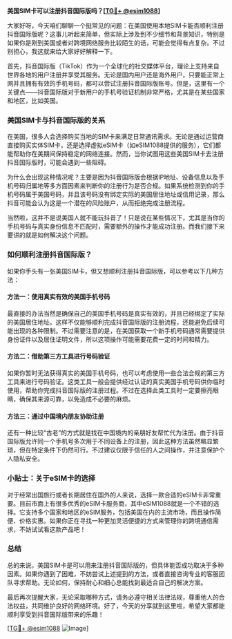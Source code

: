 **美国SIM卡可以注册抖音国际版吗？[[TG💪+ @esim1088](https://t.me/s/esim1088)]**

大家好呀，今天咱们聊聊一个挺常见的问题：在美国使用本地SIM卡能否顺利注册抖音国际版呢？这事儿听起来简单，但实际上涉及到不少细节和背景知识，特别是如果你是刚到美国或者对跨境网络服务比较陌生的话，可能会觉得有点复杂。不过别担心，我这就来给大家好好解释一下。

首先，抖音国际版（TikTok）作为一个全球化的社交媒体平台，理论上支持来自世界各地的用户注册并享受其服务。无论是国内用户还是海外用户，只要能正常上网并且拥有有效的手机号码，都可以尝试注册抖音国际版账号。但是，这里有一个关键点——抖音国际版对于新用户的手机号验证机制非常严格，尤其是在某些国家和地区，比如美国。

### 美国SIM卡与抖音国际版的关系

在美国，很多人会选择购买当地的SIM卡来满足日常通讯需求。无论是通过运营商直接购买实体SIM卡，还是选择虚拟eSIM卡（如eSIM1088提供的服务），它们都能帮助你在美期间保持稳定的网络连接。然而，当你试图用这些美国SIM卡去注册抖音国际版时，可能会遇到一些阻碍。

为什么会出现这种情况呢？主要是因为抖音国际版会根据IP地址、设备信息以及手机号码归属地等多方面因素来判断你的注册行为是否合规。如果系统检测到你的手机号码属于美国号码，并且该号码没有绑定实际的美国居住地址或信用记录，那么抖音可能会认为这是一个潜在的风险账户，从而拒绝完成注册流程。

当然啦，这并不是说美国人就不能玩抖音了！只是说在某些情况下，尤其是当你的手机号码与真实身份信息不匹配时，需要额外的操作才能成功注册。而我们接下来要讲的就是如何解决这个问题。

### 如何顺利注册抖音国际版？

如果你手头有一张美国SIM卡，但又想顺利注册抖音国际版，可以参考以下几种方法：

#### 方法一：使用真实有效的美国手机号码
最直接的办法当然是确保自己的美国手机号码是真实有效的，并且已经绑定了实际的美国居住地址。这样不仅能够顺利完成抖音国际版的注册流程，还能避免后续可能出现的各种限制。不过需要注意的是，在美国获取一个新手机号码通常需要提供身份证件以及居住证明文件，所以这项操作可能需要花费一定的时间和精力。

#### 方法二：借助第三方工具进行号码验证
如果你暂时无法获得真实的美国手机号码，也可以考虑使用一些合法合规的第三方工具来进行号码验证。这类工具一般会提供经过认证的真实美国手机号码供你临时使用，帮助你完成抖音国际版的注册过程。不过在选择此类工具时一定要擦亮眼睛，确保其来源可靠，以免造成不必要的麻烦。

#### 方法三：通过中国境内朋友协助注册
还有一种比较“古老”的方式就是找在中国境内的亲朋好友帮忙代为注册。由于抖音国际版允许同一个手机号多次用于不同设备上的注册，因此这种方法虽然略显繁琐，但在特定条件下仍然可行。不过建议仅限于信任的人之间操作，并注意保护个人隐私安全。

### 小贴士：关于eSIM卡的选择

对于经常出国旅行或者长期居住在国外的人来说，选择一款合适的eSIM卡非常重要。目前市面上有很多优秀的eSIM卡服务商，其中eSIM1088就是一个不错的选择。它支持多个国家和地区的eSIM服务，包括美国在内的主流市场，而且操作简便、价格实惠。如果你正在寻找一种更加灵活便捷的方式来管理你的跨境通信需求，不妨试试看这款产品吧！

### 总结

总的来说，美国SIM卡是可以用来注册抖音国际版的，但具体能否成功取决于多种因素。如果你遇到了困难，不妨尝试上述提到的方法，或者直接咨询专业的客服团队寻求帮助。无论如何，保持耐心和细心总能找到最适合自己的解决方案。

最后再次提醒大家，无论采取哪种方式，请务必遵守相关法律法规，尊重他人的合法权益，共同维护良好的网络环境。好了，今天的分享就到这里啦，希望大家都能顺利享受到抖音国际版带来的乐趣！

[[TG💪+ @esim1088](https://t.me/s/esim1088) ![Image](https://i.postimg.cc/4NQfJmqS/Snipaste-2025-05-13-00-14-12.png)]